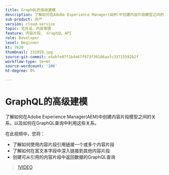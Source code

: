 ```yaml
---
title: GraphQL的高级建模
description: 了解如何在Adobe Experience Manager(AEM)中创建内容片段模型之间的关系，以及如何在GraphQL查询中利用这些关系。
sub-product: 资产
version: cloud-service
topic: 无外设、内容管理
feature: 内容片段、 GraphQL API
role: Developer
level: Beginner
kt: 7620
thumbnail: 332859.jpg
source-git-commit: e4abfe07f1b4e67f973f39186aafc33715592b2f
workflow-type: tm+mt
source-wordcount: '106'
ht-degree: 0%

---
```



# GraphQL的高级建模

了解如何在Adobe Experience Manager(AEM)中创建内容片段模型之间的关系，以及如何在GraphQL查询中利用这些关系。

在此视频中，您将：

+ 了解如何使用内容片段引用链接一个或多个内容片段
+ 了解如何在富文本字段中深入链接到其他内容片段
+ 创建可从引用的内容片段中返回数据的GraphQL查询

>[!VIDEO](https://video.tv.adobe.com/v/332859/?quality=12&learn=on)

